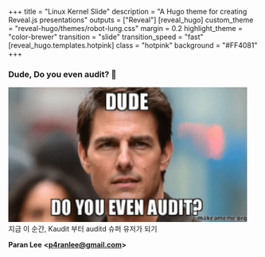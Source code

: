 +++
title = "Linux Kernel Slide"
description = "A Hugo theme for creating Reveal.js presentations"
outputs = ["Reveal"]
[reveal_hugo]
custom_theme = "reveal-hugo/themes/robot-lung.css"
margin = 0.2
highlight_theme = "color-brewer"
transition = "slide"
transition_speed = "fast"
[reveal_hugo.templates.hotpink]
class = "hotpink"
background = "#FF4081"
+++

### Dude, Do you even audit? 🧐

<img src="000-dude.png" alt="Dude, Do you even audit? 🧐" width="480">
<br>
지금 이 순간, Kaudit 부터 auditd 슈퍼 유저가 되기

**Paran Lee** **\<<p4ranlee@gmail.com>\>**
